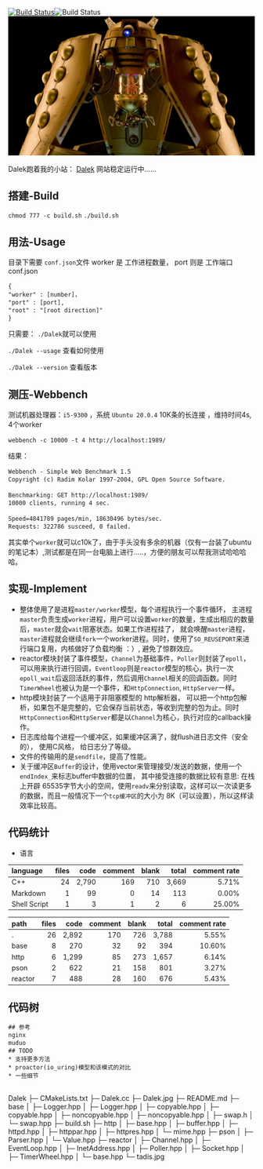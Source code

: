 <a href="https://travis-ci.org/caozhiyi/CppNet"><img src="https://travis-ci.org/caozhiyi/CppNet.svg?branch=master" alt="Build Status"></a>![Build Status](https://img.shields.io/badge/language-c++-writek.svg)
![dw](Dalek.jpg)

Dalek跑着我的小站：
[Dalek](http://www.pinkdoc.cn)
网站稳定运行中......
## 搭建-Build
`chmod 777 -c build.sh`
`./build.sh`
## 用法-Usage
目录下需要 `conf.json`文件
worker 是 工作进程数量，
port 则是 工作端口
conf.json
```
{
"worker" : [number]，
"port" : [port],
"root" : "[root direction]"
}
```
只需要：
`./Dalek`就可以使用

`./Dalek --usage` 查看如何使用

`./Dalek --version` 查看版本
## 测压-Webbench
测试机器处理器：`i5-9300` ，系统 `Ubuntu 20.0.4`
10K条的长连接 ，维持时间4s, 4个worker
```
webbench -c 10000 -t 4 http://localhost:1989/
```
结果：
```
Webbench - Simple Web Benchmark 1.5
Copyright (c) Radim Kolar 1997-2004, GPL Open Source Software.

Benchmarking: GET http://localhost:1989/
10000 clients, running 4 sec.

Speed=4841789 pages/min, 18630496 bytes/sec.
Requests: 322786 susceed, 0 failed.

```
 其实单个`worker`就可以c10k了，由于手头没有多余的机器（仅有一台装了ubuntu的笔记本）,测试都是在同一台电脑上进行.....，方便的朋友可以帮我测试哈哈哈哈。

## 实现-Implement
* 整体使用了是进程`master/worker`模型，每个进程执行一个事件循环， 主进程`master`负责生成`worker`进程，用户可以设置`worker`的数量，生成出相应的数量后，`master`就会`wait`阻塞状态。如果工作进程挂了，
就会唤醒`master`进程，`master`进程就会继续`fork`一个worker进程。同时，使用了`SO_REUSEPORT`来进行端口复用，内核做好了负载均衡 ：）, 避免了惊群效应。
* reactor模块封装了事件模型，`Channel`为基础事件，`Poller`则封装了`epoll`，可以用来执行进行回调，`Eventloop`则是`reactor`模型的核心，执行一次`epoll_wait`后返回活跃的事件，然后调用`Channel`相关的回调函数。同时 `TimerWheel`也被认为是一个事件，和`HttpConnection`, `HttpServer`一样。
* http模块封装了一个适用于非阻塞模型的 http解析器， 可以把一个http包解析，如果包不是完整的，它会保存当前状态，等收到完整的包为止。同时`HttpConnection`和`HttpServer`都是以`Channel`为核心，执行对应的callback操作。
* 日志库给每个进程一个缓冲区，如果缓冲区满了，就flush进日志文件（安全的）， 使用C风格， 给日志分了等级。
* 文件的传输用的是`sendfile`，提高了性能。
* 关于缓冲区`Buffer`的设计，使用vector来管理接受/发送的数据，使用一个`endIndex_`来标志buffer中数据的位置， 其中接受连接的数据比较有意思:
在栈上开辟 65535字节大小的空间，使用`readv`来分别读取，这样可以一次读更多的数据，而且一般情况下一个`tcp缓冲区`的大小为 8K（可以设置），所以这样读效率比较高。
## 代码统计
* 语言

| language | files | code | comment | blank | total | comment rate |
| :--- | ---: | ---: | ---: | ---: | ---: | ---: |
| C++ | 24 | 2,790 | 169 | 710 | 3,669 | 5.71% |
| Markdown | 1 | 99 | 0 | 14 | 113 | 0.00% |
| Shell Script | 1 | 3 | 1 | 2 | 6 | 25.00% |

| path | files | code | comment | blank | total | comment rate |
| :--- | ---: | ---: | ---: | ---: | ---: | ---: |
| . | 26 | 2,892 | 170 | 726 | 3,788 | 5.55% |
| base | 8 | 270 | 32 | 92 | 394 | 10.60% |
| http | 6 | 1,299 | 85 | 273 | 1,657 | 6.14% |
| pson | 2 | 622 | 21 | 158 | 801 | 3.27% |
| reactor | 7 | 488 | 28 | 160 | 676 | 5.43% |

## 代码树


```
## 参考
nginx
muduo
## TODO 
* 支持更多方法
* proactor(io_uring)模型和该模式的对比
* 一些细节


```
Dalek
├─ CMakeLists.txt
├─ Dalek.cc
├─ Dalek.jpg
├─ README.md
├─ base
│  ├─ Logger.hpp
│  ├─ Logger.hpp
│  ├─ copyable.hpp
│  ├─ copyable.hpp
│  ├─ noncopyable.hpp
│  ├─ noncopyable.hpp
│  ├─ swap.h
│  └─ swap.hpp
├─ build.sh
├─ http
│  ├─ base.hpp
│  ├─ buffer.hpp
│  ├─ httpd.hpp
│  ├─ httppar.hpp
│  ├─ httpres.hpp
│  └─ mime.hpp
├─ pson
│  ├─ Parser.hpp
│  └─ Value.hpp
├─ reactor
│  ├─ Channel.hpp
│  ├─ EventLoop.hpp
│  ├─ InetAddress.hpp
│  ├─ Poller.hpp
│  ├─ Socket.hpp
│  ├─ TimerWheel.hpp
│  └─ base.hpp
└─ tadis.jpg

```
